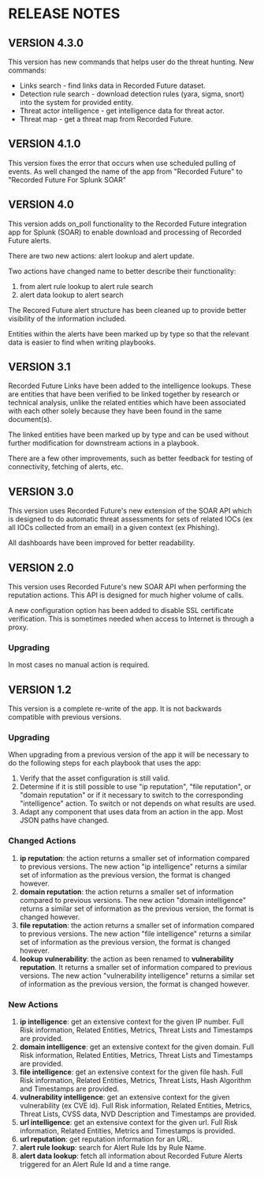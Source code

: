 # RELEASE NOTES

## VERSION 4.3.0

This version has new commands that helps user do the threat hunting.
New commands:
 * Links search - find links data in Recorded Future dataset.
 * Detection rule search - download detection rules (yara, sigma, snort) into the system for provided entity.
 * Threat actor intelligence - get intelligence data for threat actor.
 * Threat map - get a threat map from Recorded Future.

## VERSION 4.1.0

This version fixes the error that occurs when use scheduled pulling of events.
As well changed the name of the app from "Recorded Future" to "Recorded Future For Splunk SOAR"

## VERSION 4.0

This version adds on_poll functionality to the Recorded Future integration app for 
Splunk (SOAR) to enable download and processing of Recorded Future alerts. 

There are two new actions: alert lookup and alert update. 

Two actions have changed name to better describe their functionality: 
1. from alert rule lookup to alert rule search
2. alert data lookup to alert search

The Recored Future alert structure has been cleaned up to provide better visibility 
of the information included. 

Entities within the alerts have been marked up by type so that the relevant data is 
easier to find when writing playbooks. 


## VERSION 3.1

Recorded Future Links have been added to the intelligence lookups. These are entities
that have been verified to be linked together by research or technical analysis, unlike
the related entities which have been associated with each other solely because they
have been found in the same document(s). 

The linked entities have been marked up by type and can be used without further 
modification for downstream actions in a playbook.

There are a few other improvements, such as better feedback for testing of 
connectivity, fetching of alerts, etc.


## VERSION 3.0

This version uses Recorded Future's new extension of the SOAR API which is
designed to do automatic threat assessments for sets of related IOCs (ex all IOCs 
collected from an email) in a given context (ex Phishing).

All dashboards have been improved for better readability.

## VERSION 2.0

This version uses Recorded Future's new SOAR API when performing the reputation
actions. This API is designed for much higher volume of calls.

A new configuration option has been added to disable SSL certificate verification.
This is sometimes needed when access to Internet is through a proxy.

### Upgrading

In most cases no manual action is required.

## VERSION 1.2

This version is a complete re-write of the app. It is not backwards compatible
with previous versions.

### Upgrading

When upgrading from a previous version of the app it will be necessary to do
the following steps for each playbook that uses the app:

1. Verify that the asset configuration is still valid.
1. Determine if it is still possible to use "ip reputation", "file reputation",
   or "domain reputation" or if it necessary to switch to the corresponding
   "intelligence" action. To switch or not depends on what results are
   used.
1. Adapt any component that uses data from an action in the app. Most JSON
   paths have changed.

### Changed Actions

1. **ip reputation**: the action returns a smaller set of information 
   compared to previous versions. The new action "ip intelligence" returns
   a similar set of information as the previous version, the format is
   changed however.
1. **domain reputation**: the action returns a smaller set of information 
   compared to previous versions. The new action "domain intelligence" returns
   a similar set of information as the previous version, the format is
   changed however.
1. **file reputation**: the action returns a smaller set of information 
   compared to previous versions. The new action "file intelligence" returns
   a similar set of information as the previous version, the format is
   changed however.
1. **lookup vulnerability**: the action as been renamed to 
   **vulnerability reputation**. It returns a smaller set of information 
   compared to previous versions. The new action "vulnerability intelligence" 
   returns a similar set of information as the previous version, the format is
   changed however.


### New Actions

1. **ip intelligence**: get an extensive context for the given IP number. 
   Full Risk information, Related Entities, Metrics, Threat Lists and 
   Timestamps are provided.
1. **domain intelligence**: get an extensive context for the given domain.
   Full Risk information, Related Entities, Metrics, Threat Lists and 
   Timestamps are provided.
1. **file intelligence**: get an extensive context for the given file hash.
   Full Risk information, Related Entities, Metrics, Threat Lists, Hash
   Algorithm and Timestamps are provided.
1. **vulnerability intelligence**: get an extensive context for the given
   vulnerability (ex CVE id).
   Full Risk information, Related Entities, Metrics, Threat Lists, CVSS 
   data, NVD Description and Timestamps are provided.
1. **url intelligence**: get an extensive context for the given url.
   Full Risk information, Related Entities, Metrics and Timestamps is 
   provided.
1. **url reputation**: get reputation information for an URL.
1. **alert rule lookup**: search for Alert Rule Ids by Rule Name.
1. **alert data lookup**: fetch all information about Recorded Future Alerts 
   triggered for an Alert Rule Id and a time range.
